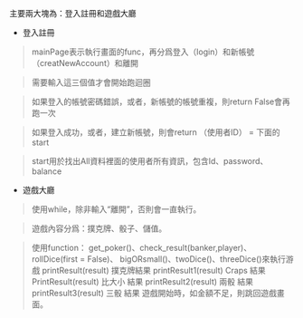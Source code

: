 
主要兩大塊為：登入註冊和遊戲大廳
- 登入註冊
> mainPage表示執行畫面的func，再分爲登入（login）和新帳號（creatNewAccount）和離開

> 需要輸入這三個值才會開始跑迴圈

> 如果登入的帳號密碼錯誤，或者，新帳號的帳號重複，則return False會再跑一次

> 如果登入成功，或者，建立新帳號，則會return （使用者ID） = 下面的start

> start用於找出All資料裡面的使用者所有資訊，包含Id、password、balance

- 遊戲大廳
> 使用while，除非輸入“離開”，否則會一直執行。

> 遊戲內容分爲：撲克牌、骰子、儲值。

> 使用function： get_poker()、check_result(banker,player)、rollDice(first = False)、
       bigORsmall()、twoDice()、threeDice()來執行游戲
       printResult(result)  撲克牌結果
       printResult1(result) Craps 結果
       PrintResult(result)  比大小 結果
       printResult2(result) 兩骰 結果
       printResult3(result) 三骰 結果
> 遊戲開始時，如金額不足，則跳回遊戲畫面。
